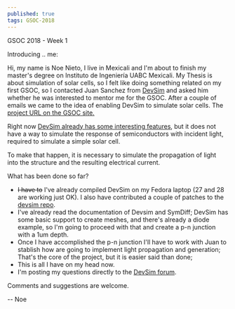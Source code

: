 ```yaml
---
published: true
tags: GSOC-2018
---
```

GSOC 2018 - Week 1

Introducing .. me:

Hi, my name is Noe Nieto, I live in Mexicali and I'm about to finish my master's degree on Instituto de Ingeniería UABC Mexicali. My Thesis is about simulation of solar cells, so I felt like doing something related on my first GSOC, so I contacted Juan Sanchez from [DevSim](https://www.devsim.org/) and asked him whether he was interested to mentor me for the GSOC. After a couple of emails we came to the idea of enabling DevSim to simulate solar cells. The [project URL on the GSOC site.](https://summerofcode.withgoogle.com/projects/#6392690430705664)

Right now [DevSim already has some interesting features](https://github.com/devsim/devsim#software-features), but it does not have a way to simulate the response of semiconductors with incident light, required to simulate a simple solar cell.

To make that happen, it is necessary to simulate the propagation of light into the structure
and the resulting electrical current. 

What has been done so far?

- ~~I have to~~ I've already compiled DevSim on my Fedora laptop (27 and 28 are working just OK). I also have contributed a couple of patches to the [devsim repo](https://github.com/devsim/devsim).
- I've already read the documentation of Devsim and SymDiff; DevSim has some basic support to create meshes, and there's already a diode example, so I'm going to proceed with that and create a p-n junction with a 1um depth.
- Once I have accomplished the p-n junction I'll have to work with Juan to stablish how are going to implement light propagation and generation; That's the core of the project, but it is easier said than done;
- This is all I have on my head now.
- I'm posting my questions directly to the [DevSim forum](https://groups.google.com/forum/#!categories/devsim/all-questions).

Comments and suggestions are welcome.

-- Noe

    


